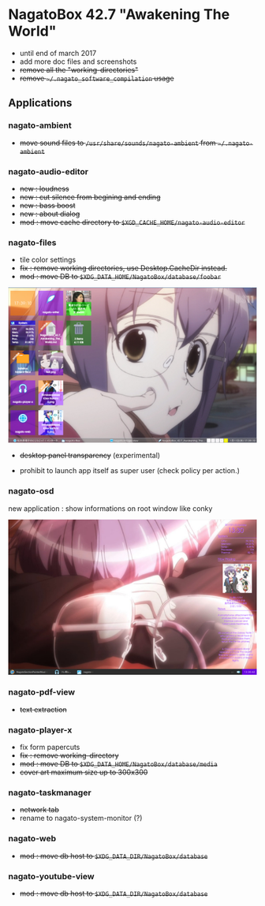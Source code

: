 # NagatoBox 42.7 "Awakening The World"

+ until end of march 2017
+ add more doc files and screenshots
+ ~~remove all the "working-directories"~~
+ ~~remove `~/.nagato_software_compilation` usage~~

## Applications

### nagato-ambient

+ ~~move sound files to `/usr/share/sounds/nagato-ambient` from `~/.nagato-ambient`~~

### nagato-audio-editor

+ ~~new : loudness~~
+ ~~new : cut silence from begining and ending~~
+ ~~new : bass boost~~
+ ~~new : about dialog~~
+ ~~mod : move cache directory to `$XGD_CACHE_HOME/nagato-audio-editor`~~

### nagato-files

+ tile color settings
+ ~~fix : remove working directories, use Desktop.CacheDir instead.~~
+ ~~mod : move DB to `$XDG_DATA_HOME/NagatoBox/database/foobar`~~

![image: screenshot_2017年01月11日_17：39：01](../images/screenshot_2017年01月11日_17：39：01.png)
+ ~~desktop panel transparency~~ (experimental)

+ prohibit to launch app itself as super user (check policy per action.)

### nagato-osd

new application : show informations on root window like conky

![image: screenshot_2017年01月22日_13：30：01](../images/screenshot_2017年01月22日_13：30：01.png)

### nagato-pdf-view

+ ~~text extraction~~

### nagato-player-x

+ fix form papercuts
+ ~~fix : remove working-directory~~
+ ~~mod : move DB to `$XDG_DATA_HOME/NagatoBox/database/media`~~
+ ~~cover art maximum size up to 300x300~~

### nagato-taskmanager

+ ~~network tab~~
+ rename to nagato-system-monitor (?)

### nagato-web

+ ~~mod : move db host to `$XDG_DATA_DIR/NagatoBox/database`~~

### nagato-youtube-view

+ ~~mod : move db host to `$XDG_DATA_DIR/NagatoBox/database`~~



